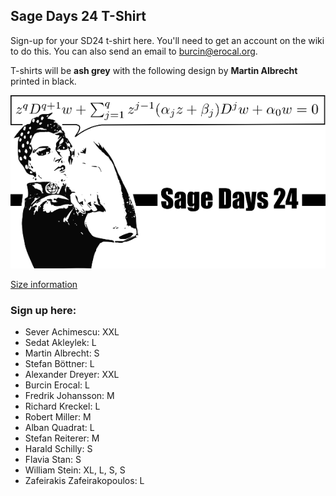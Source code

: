 

## Sage Days 24 T-Shirt

Sign-up for your SD24 t-shirt here. You'll need to get an account on the wiki to do this. You can also send an email to <a href="mailto:burcin@erocal.org">burcin@erocal.org</a>. 

T-shirts will be **ash grey** with the following design by **Martin Albrecht** printed in black.  

![days24/tshirt/shirt-small.png](days24/tshirt/shirt-small.png) 

<a class="http" href="http://www.vistaprint.com/about-sizing.aspx">Size information</a> 


### Sign up here:

* Sever Achimescu: XXL 
* Sedat Akleylek: L 
* Martin Albrecht: S 
* Stefan Böttner: L 
* Alexander Dreyer: XXL 
* Burcin Erocal: L 
* Fredrik Johansson: M 
* Richard Kreckel: L 
* Robert Miller: M 
* Alban Quadrat: L 
* Stefan Reiterer: M 
* Harald Schilly: S 
* Flavia Stan: S 
* William Stein: XL, L, S, S 
* Zafeirakis Zafeirakopoulos: L 